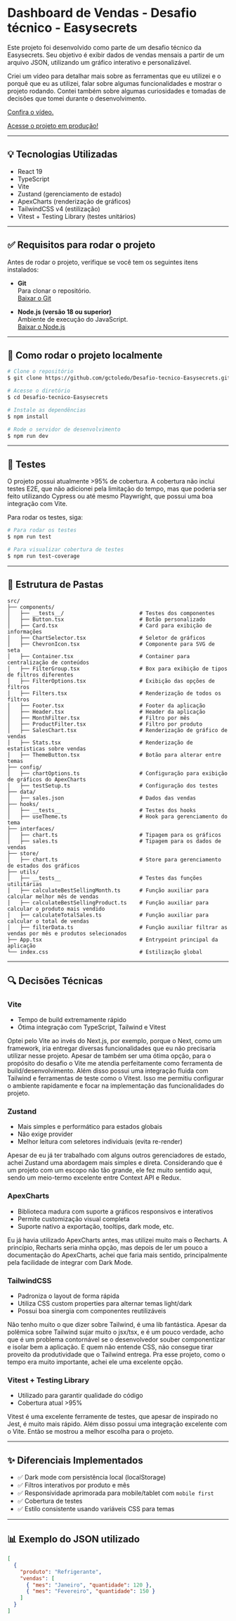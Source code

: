 # Dashboard de Vendas - Desafio técnico - Easysecrets

Este projeto foi desenvolvido como parte de um desafio técnico da Easysecrets. Seu objetivo é exibir dados de vendas mensais a partir de um arquivo JSON, utilizando um gráfico interativo e personalizável.

Criei um vídeo para detalhar mais sobre as ferramentas que eu utilizei e o porquê que eu as utilizei, falar sobre algumas funcionalidades e mostrar o projeto rodando.
Contei também sobre algumas curiosidades e tomadas de decisões que tomei durante o desenvolvimento.

[Confira o vídeo.](https://youtu.be/A-i95WJVdLQ)

[Acesse o projeto em produção!](https://desafio-tecnico-easysecrets-teal.vercel.app)

---

## 💡 Tecnologias Utilizadas

- React 19
- TypeScript
- Vite
- Zustand (gerenciamento de estado)
- ApexCharts (renderização de gráficos)
- TailwindCSS v4 (estilização)
- Vitest + Testing Library (testes unitários)

---

## ✅ Requisitos para rodar o projeto

Antes de rodar o projeto, verifique se você tem os seguintes itens instalados:

- **Git**  
  Para clonar o repositório.  
  [Baixar o Git](https://git-scm.com/downloads)

- **Node.js (versão 18 ou superior)**  
  Ambiente de execução do JavaScript.  
  [Baixar o Node.js](https://nodejs.org/)

---

## 🔧 Como rodar o projeto localmente

```bash
# Clone o repositório
$ git clone https://github.com/gctoledo/Desafio-tecnico-Easysecrets.git

# Acesse o diretório
$ cd Desafio-tecnico-Easysecrets

# Instale as dependências
$ npm install

# Rode o servidor de desenvolvimento
$ npm run dev
```

---

## 🧪 Testes

O projeto possui atualmente >95% de cobertura.
A cobertura não inclui testes E2E, que não adicionei pela limitação do tempo, mas que poderia ser feito utilizando Cypress ou até mesmo Playwright, que possui uma boa integração com Vite.

Para rodar os testes, siga:

```bash
# Para rodar os testes
$ npm run test

# Para visualizar cobertura de testes
$ npm run test-coverage
```

---

## 📖 Estrutura de Pastas

```
src/
├── components/
│   ├── __tests__/                        # Testes dos componentes
│   ├── Button.tsx                        # Botão personalizado
│   ├── Card.tsx                          # Card para exibição de informações
│   ├── ChartSelector.tsx                 # Seletor de gráficos
│   ├── ChevronIcon.tsx                   # Componente para SVG de seta
│   ├── Container.tsx                     # Container para centralização de conteúdos
│   ├── FilterGroup.tsx                   # Box para exibição de tipos de filtros diferentes
│   ├── FilterOptions.tsx                 # Exibição das opções de filtros
│   ├── Filters.tsx                       # Renderização de todos os filtros
│   ├── Footer.tsx                        # Footer da aplicação
│   ├── Header.tsx                        # Header da aplicação
│   ├── MonthFilter.tsx                   # Filtro por mês
│   ├── ProductFilter.tsx                 # Filtro por produto
│   ├── SalesChart.tsx                    # Renderização de gráfico de vendas
│   ├── Stats.tsx                         # Renderização de estatisticas sobre vendas
│   ├── ThemeButton.tsx                   # Botão para alterar entre temas
├── config/
│   ├── chartOptions.ts                   # Configuração para exibição de gráficos do ApexCharts
│   ├── testSetup.ts                      # Configuração dos testes
├── data/
│   ├── sales.json                        # Dados das vendas
├── hooks/
│   ├── __tests__                         # Testes dos hooks
│   ├── useTheme.ts                       # Hook para gerenciamento do tema
├── interfaces/
│   ├── chart.ts                          # Tipagem para os gráficos
│   ├── sales.ts                          # Tipagem para os dados de vendas
├── store/
│   ├── chart.ts                          # Store para gerenciamento de estados dos gráficos
├── utils/
│   ├── __tests__                         # Testes das funções utilitárias
│   ├── calculateBestSellingMonth.ts      # Função auxiliar para calcular melhor mês de vendas
│   ├── calculateBestSellingProduct.ts    # Função auxiliar para calcular o produto mais vendido
│   ├── calculateTotalSales.ts            # Função auxiliar para calcular o total de vendas
│   ├── filterData.ts                     # Função auxiliar filtrar as vendas por mês e produtos selecionados
├── App.tsx                               # Entrypoint principal da aplicação
└── index.css                             # Estilização global
```

---

## 🔍 Decisões Técnicas

### Vite

- Tempo de build extremamente rápido
- Ótima integração com TypeScript, Tailwind e Vitest

Optei pelo Vite ao invés do Next.js, por exemplo, porque o Next, como um framework, iria entregar diversas funcionalidades que eu não precisaria utilizar nesse projeto. Apesar de também ser uma ótima opção, para o propósito do desafio o Vite me atendia perfeitamente como ferramenta de build/desenvolvimento. Além disso possui uma integração fluida com Tailwind e ferramentas de teste como o Vitest. Isso me permitiu configurar o ambiente rapidamente e focar na implementação das funcionalidades do projeto.

### Zustand

- Mais simples e performático para estados globais
- Não exige provider
- Melhor leitura com seletores individuais (evita re-render)

Apesar de eu já ter trabalhado com alguns outros gerenciadores de estado, achei Zustand uma abordagem mais simples e direta. Considerando que é um projeto com um escopo não tão grande, ele fez muito sentido aqui, sendo um meio-termo excelente entre Context API e Redux.

### ApexCharts

- Biblioteca madura com suporte a gráficos responsivos e interativos
- Permite customização visual completa
- Suporte nativo a exportação, tooltips, dark mode, etc.

Eu já havia utilizado ApexCharts antes, mas utilizei muito mais o Recharts. A princípio, Recharts seria minha opção, mas depois de ler um pouco a documentação do ApexCharts, achei que faria mais sentido, principalmente pela facilidade de integrar com Dark Mode.

### TailwindCSS

- Padroniza o layout de forma rápida
- Utiliza CSS custom properties para alternar temas light/dark
- Possui boa sinergia com componentes reutilizáveis

Não tenho muito o que dizer sobre Tailwind, é uma lib fantástica. Apesar da polêmica sobre Tailwind sujar muito o jsx/tsx, e é um pouco verdade, acho que é um problema contornável se o desenvolvedor souber componentizar e isolar bem a aplicação. E quem não entende CSS, não consegue tirar proveito da produtividade que o Tailwind entrega. Pra esse projeto, como o tempo era muito importante, achei ele uma excelente opção.

### Vitest + Testing Library

- Utilizado para garantir qualidade do código
- Cobertura atual >95%

Vitest é uma excelente ferramente de testes, que apesar de inspirado no Jest, é muito mais rápido. Além disso possui uma integração excelente com o Vite. Então se mostrou a melhor escolha para o projeto.

---

## ✨ Diferenciais Implementados

- ✅ Dark mode com persistência local (localStorage)
- ✅ Filtros interativos por produto e mês
- ✅ Responsividade aprimorada para mobile/tablet com `mobile first`
- ✅ Cobertura de testes
- ✅ Estilo consistente usando variáveis CSS para temas

---

## 📊 Exemplo do JSON utilizado

```json
[
  {
    "produto": "Refrigerante",
    "vendas": [
      { "mes": "Janeiro", "quantidade": 120 },
      { "mes": "Fevereiro", "quantidade": 150 }
    ]
  }
]
```
